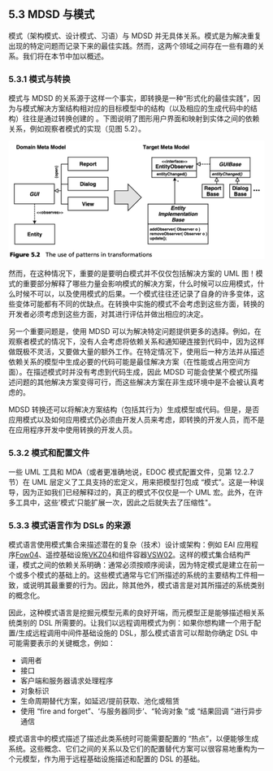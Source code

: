 ## 5.3 MDSD 与模式
模式（架构模式、设计模式、习语）与 MDSD 并无具体关系。模式是为解决重复出现的特定问题而记录下来的最佳实践。然而，这两个领域之间存在一些有趣的关系。我们将在本节中加以概述。

### 5.3.1 模式与转换
模式与 MDSD 的关系源于这样一个事实，即转换是一种“形式化的最佳实践”，因为与模式解决方案结构相对应的目标模型中的结构（以及相应的生成代码中的结构）往往是通过转换创建的
。下图说明了图形用户界面和映射到实体之间的依赖关系，例如观察者模式的实现（见图 5.2）。

![Figure 5.2](../img/f5.2.png)

然而，在这种情况下，重要的是要明白模式并不仅仅包括解决方案的 UML 图！模式的重要部分解释了哪些力量会影响模式的解决方案，什么时候可以应用模式，什么时候不可以，以及使用模式的后果。一个模式往往还记录了自身的许多变体，这些变体可能都有不同的优缺点。在转换中实施的模式不会考虑到这些方面，转换的开发者必须考虑到这些方面，对其进行评估并做出相应的决定。

另一个重要问题是，使用 MDSD 可以为解决特定问题提供更多的选择。例如，在观察者模式的情况下，没有人会考虑将依赖关系和通知硬连接到代码中，因为这样做既极不灵活，又要做大量的额外工作。在特定情况下，使用后一种方法并从描述依赖关系的模型中生成必要的代码可能是最佳解决方案（在性能或占用空间方面）。在描述模式时并没有考虑到代码生成，因此 MDSD 可能会使某个模式所描述问题的其他解决方案变得可行，而这些解决方案在非生成环境中是不会被认真考虑的。

MDSD 转换还可以将解决方案结构（包括其行为）生成模型或代码。但是，是否应用模式以及如何应用模式仍必须由开发人员来考虑，即转换的开发人员，而不是在应用程序开发中使用转换的开发人员。

### 5.3.2 模式和配置文件
一些 UML 工具和 MDA（或者更准确地说，EDOC 模式配置文件，见第 12.2.7 节）在 UML 层定义了工具支持的宏定义，用来把模型打包成 “模式”。这是一种误导，因为正如我们已经解释过的，真正的模式不仅仅是一个 UML 宏。此外，在许多工具中，这些'模式'只能扩展一次，因此之后就失去了压缩性"。

### 5.3.3 模式语言作为 DSLs 的来源
模式语言使用模式集合来描述潜在的复杂（技术）设计或架构：例如 EAI 应用程序[Fow04](../ref.md#fow04)、遥控基础设施[VKZ04](../ref.md#vkz04)和组件容器[VSW02](../ref.md#vsw02)。这样的模式集合结构严谨，模式之间的依赖关系明确：通常必须按顺序阅读，因为特定模式是建立在前一个或多个模式的基础上的。这些模式通常与它们所描述的系统的主要结构工件相一致，或说明其最重要的行为。因此，除其他外，模式语言是对其所描述的系统类别的概念化。

因此，这种模式语言是挖掘元模型元素的良好开端，而元模型正是能够描述相关系统类别的 DSL 所需要的。让我们以远程调用模式为例：如果你想构建一个用于配置/生成远程调用中间件基础设施的 DSL，那么模式语言可以帮助你确定 DSL 中可能需要表示的关键概念，例如：

* 调用者
* 接口
* 客户端和服务器请求处理程序
* 对象标识
* 生命周期替代方案，如延迟/提前获取、池化或租赁
* 使用 “fire and forget”、‘与服务器同步’、“轮询对象 ”或 “结果回调 ”进行异步通信

模式语言中的模式描述了描述此类系统时可能需要配置的 “热点”，以便能够生成系统。这些概念、它们之间的关系以及它们的配置替代方案可以很容易地重构为一个元模型，作为用于远程基础设施描述和配置的 DSL 的基础。
